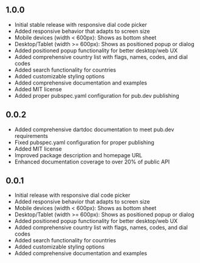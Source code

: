 ## 1.0.0

* Initial stable release with responsive dial code picker
* Added responsive behavior that adapts to screen size
* Mobile devices (width < 600px): Shows as bottom sheet
* Desktop/Tablet (width >= 600px): Shows as positioned popup or dialog
* Added positioned popup functionality for better desktop/web UX
* Added comprehensive country list with flags, names, codes, and dial codes
* Added search functionality for countries
* Added customizable styling options
* Added comprehensive documentation and examples
* Added MIT license
* Added proper pubspec.yaml configuration for pub.dev publishing

## 0.0.2

* Added comprehensive dartdoc documentation to meet pub.dev requirements
* Fixed pubspec.yaml configuration for proper publishing
* Added MIT license
* Improved package description and homepage URL
* Enhanced documentation coverage to over 20% of public API

## 0.0.1

* Initial release with responsive dial code picker
* Added responsive behavior that adapts to screen size
* Mobile devices (width < 600px): Shows as bottom sheet
* Desktop/Tablet (width >= 600px): Shows as positioned popup or dialog
* Added positioned popup functionality for better desktop/web UX
* Added comprehensive country list with flags, names, codes, and dial codes
* Added search functionality for countries
* Added customizable styling options
* Added comprehensive documentation and examples
